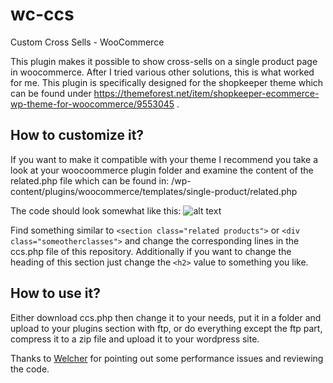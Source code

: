 # wc-ccs
Custom Cross Sells - WooCommerce

This plugin makes it possible to show cross-sells on a single product page in woocommerce. After I tried various other solutions, this is what worked for me. This plugin is specifically designed for the shopkeeper theme which can be found under https://themeforest.net/item/shopkeeper-ecommerce-wp-theme-for-woocommerce/9553045 . 

## How to customize it?
If you want to make it compatible with your theme I recommend you take a look at your woocoommerce plugin folder and examine the content of the related.php file which can be found in: /wp-content/plugins/woocommerce/templates/single-product/related.php

The code should look somewhat like this:
![alt text](https://user-images.githubusercontent.com/12101091/31451328-1f414d90-aeac-11e7-88f5-c46bab75d8fc.png)


Find something similar to ```<section class="related products">``` or ```<div class="someotherclasses">``` and change the corresponding lines in the ccs.php file of this repository. Additionally if you want to change the heading of this section just change the ```<h2>``` value to something you like.

## How to use it?
Either download ccs.php then change it to your needs, put it in a folder and upload to your plugins section with ftp, or do everything except the ftp part, compress it to a zip file and upload it to your wordpress site.

Thanks to <a href="https://codereview.stackexchange.com/users/53576/welcher">Welcher</a> for pointing out some performance issues and reviewing the code.
